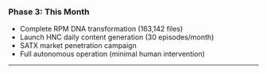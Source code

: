 ### Phase 3: This Month

- Complete RPM DNA transformation (163,142 files)
- Launch HNC daily content generation (30 episodes/month)
- SATX market penetration campaign
- Full autonomous operation (minimal human intervention)

---
